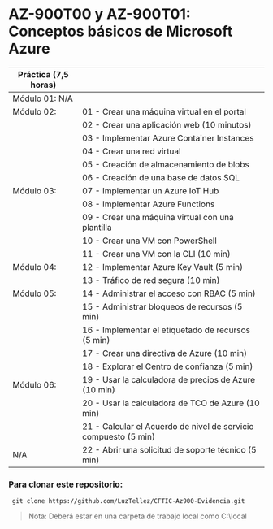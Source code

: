 # AZ-900T00 y AZ-900T01: Conceptos básicos de Microsoft Azure

| Práctica (7,5 horas) |                                                              |
| -------------------- | ------------------------------------------------------------ |
| Módulo 01: N/A       |                                                              |
| Módulo 02:           | 01 - Crear una máquina virtual en el portal                  |
|                      | 02 - Crear una aplicación web (10 minutos)                   |
|                      | 03 - Implementar Azure Container Instances                   |
|                      | 04 - Crear una red virtual                                   |
|                      | 05 - Creación de almacenamiento de blobs                     |
|                      | 06 - Creación de una base de datos SQL                       |
| Módulo 03:           | 07 - Implementar un Azure IoT Hub                            |
|                      | 08 - Implementar Azure Functions                             |
|                      | 09 - Crear una máquina virtual con una plantilla             |
|                      | 10 - Crear una VM con PowerShell                             |
|                      | 11 - Crear una VM con la CLI (10 min)                        |
| Módulo 04:           | 12 - Implementar Azure Key Vault (5 min)                     |
|                      | 13 - Tráfico de red segura (10 min)                          |
| Módulo 05:           | 14 - Administrar el acceso con RBAC (5 min)                  |
|                      | 15 - Administrar bloqueos de recursos (5 min)                |
|                      | 16 - Implementar el etiquetado de recursos (5 min)           |
|                      | 17 - Crear una directiva de Azure (10 min)                   |
|                      | 18 - Explorar el Centro de confianza (5 min)                 |
| Módulo 06:           | 19 - Usar la calculadora de precios de Azure (10 min)        |
|                      | 20 - Usar la calculadora de TCO de Azure (10 min)            |
|                      | 21 - Calcular el Acuerdo de nivel de servicio compuesto (5 min) |
| N/A                  | 22 - Abrir una solicitud de soporte técnico (5 min)          |

### Para clonar este repositorio:

```
 git clone https://github.com/LuzTellez/CFTIC-Az900-Evidencia.git
```

> Nota: Deberá estar en una carpeta de trabajo local como C:\local


